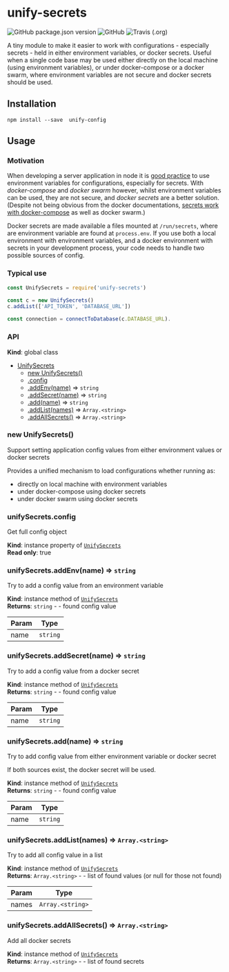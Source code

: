 # unify-secrets

![GitHub package.json version](https://img.shields.io/github/package-json/v/sjmallon/unify-config)
![GitHub](https://img.shields.io/github/license/sjmallon/unify-config)
![Travis (.org)](https://img.shields.io/travis/sjmallon/unify-config)

A tiny module to make it easier to work with configurations - especially secrets - held in either environment variables, or docker secrets. Useful when a single code base may be used either directly on the local machine (using environment variables), or under docker-compose or a docker swarm, where environment variables are not secure and docker secrets should be used.

## Installation

```
npm install --save  unify-config
```

## Usage

### Motivation

When developing a server application in node it is [good practice](https://12factor.net/config) to use environment variables for configurations, especially for secrets. With _docker-compose_ and _docker swarm_ however, whilst environment variables can be used, they are not secure, and _docker secrets_ are a better solution. (Despite not being obvious from the docker documentations, [secrets work with docker-compose](https://serverfault.com/questions/871090/how-to-use-docker-secrets-without-a-swarm-cluster/936262#936262) as well as docker swarm.)

Docker secrets are made available a files mounted at `/run/secrets`, where are environment variable are found at `process.env`. If you use both a local environment with environment variables, and a docker environment with secrets in your development process, your code needs to handle two possible sources of config.

### Typical use

```javascript
const UnifySecrets = require('unify-secrets')

const c = new UnifySecrets()
c.addList(['API_TOKEN', 'DATABASE_URL'])

const connection = connectToDatabase(c.DATABASE_URL).
```

### API

**Kind**: global class

- [UnifySecrets](#UnifySecrets)
  - [new UnifySecrets()](#new_UnifySecrets_new)
  - [.config](#UnifySecrets+config)
  - [.addEnv(name)](#UnifySecrets+addEnv) ⇒ <code>string</code>
  - [.addSecret(name)](#UnifySecrets+addSecret) ⇒ <code>string</code>
  - [.add(name)](#UnifySecrets+add) ⇒ <code>string</code>
  - [.addList(names)](#UnifySecrets+addList) ⇒ <code>Array.&lt;string&gt;</code>
  - [.addAllSecrets()](#UnifySecrets+addAllSecrets) ⇒ <code>Array.&lt;string&gt;</code>

<a name="new_UnifySecrets_new"></a>

### new UnifySecrets()

Support setting application config values from either environment values or docker secrets

Provides a unified mechanism to load configurations whether running as:

- directly on local machine with environment variables
- under docker-compose using docker secrets
- under docker swarm using docker secrets

<a name="UnifySecrets+config"></a>

### unifySecrets.config

Get full config object

**Kind**: instance property of [<code>UnifySecrets</code>](#UnifySecrets)  
**Read only**: true  
<a name="UnifySecrets+addEnv"></a>

### unifySecrets.addEnv(name) ⇒ <code>string</code>

Try to add a config value from an environment variable

**Kind**: instance method of [<code>UnifySecrets</code>](#UnifySecrets)  
**Returns**: <code>string</code> - - found config value

| Param | Type                |
| ----- | ------------------- |
| name  | <code>string</code> |

<a name="UnifySecrets+addSecret"></a>

### unifySecrets.addSecret(name) ⇒ <code>string</code>

Try to add a config value from a docker secret

**Kind**: instance method of [<code>UnifySecrets</code>](#UnifySecrets)  
**Returns**: <code>string</code> - - found config value

| Param | Type                |
| ----- | ------------------- |
| name  | <code>string</code> |

<a name="UnifySecrets+add"></a>

### unifySecrets.add(name) ⇒ <code>string</code>

Try to add config value from either environment variable or docker secret

If both sources exist, the docker secret will be used.

**Kind**: instance method of [<code>UnifySecrets</code>](#UnifySecrets)  
**Returns**: <code>string</code> - - found config value

| Param | Type                |
| ----- | ------------------- |
| name  | <code>string</code> |

<a name="UnifySecrets+addList"></a>

### unifySecrets.addList(names) ⇒ <code>Array.&lt;string&gt;</code>

Try to add all config value in a list

**Kind**: instance method of [<code>UnifySecrets</code>](#UnifySecrets)  
**Returns**: <code>Array.&lt;string&gt;</code> - - list of found values (or null for those not found)

| Param | Type                              |
| ----- | --------------------------------- |
| names | <code>Array.&lt;string&gt;</code> |

<a name="UnifySecrets+addAllSecrets"></a>

### unifySecrets.addAllSecrets() ⇒ <code>Array.&lt;string&gt;</code>

Add all docker secrets

**Kind**: instance method of [<code>UnifySecrets</code>](#UnifySecrets)  
**Returns**: <code>Array.&lt;string&gt;</code> - - list of found secrets
